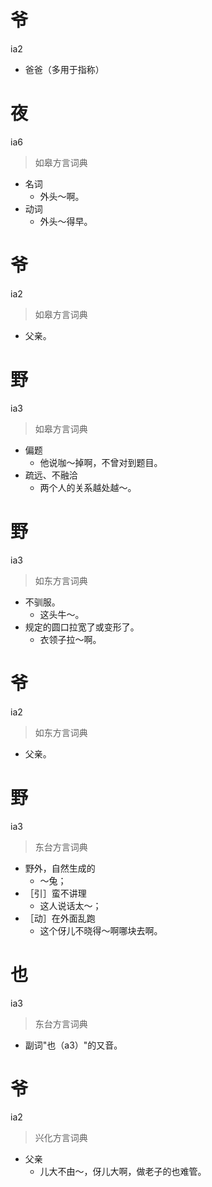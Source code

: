 # 爷
ia2
- 爸爸（多用于指称）

# 夜
ia6
> 如皋方言词典
- 名词
  - 外头～啊。
- 动词
  - 外头～得早。

# 爷
ia2
> 如皋方言词典
- 父亲。

# 野
ia3
> 如皋方言词典
- 偏题
  - 他说咖～掉啊，不曾对到题目。
- 疏远、不融洽
  - 两个人的关系越处越～。

# 野
ia3
> 如东方言词典
- 不驯服。
  - 这头牛～。
- 规定的圆口拉宽了或变形了。
  - 衣领子拉～啊。

# 爷
ia2
> 如东方言词典
- 父亲。

# 野
ia3
> 东台方言词典
- 野外，自然生成的
  - ～兔；
- ［引］蛮不讲理
  - 这人说话太～；
- ［动］在外面乱跑
  - 这个伢儿不晓得～啊哪块去啊。

# 也
ia3
> 东台方言词典
- 副词"也（a3）"的又音。

# 爷
ia2
> 兴化方言词典
- 父亲
  - 儿大不由～，伢儿大啊，做老子的也难管。
